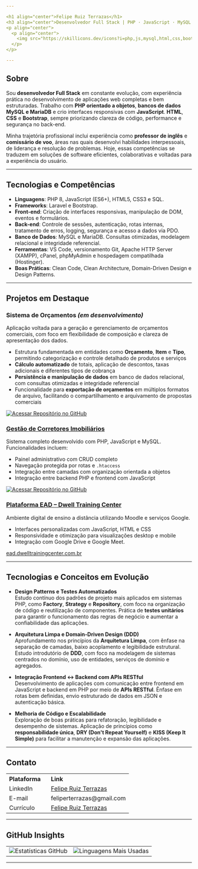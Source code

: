 ```yaml
---

<h1 align="center">Felipe Ruiz Terrazas</h1>  
<h3 align="center">Desenvolvedor Full Stack | PHP · JavaScript · MySQL · HTML · CSS · Bootstrap · Laravel</h3>
<p align="center">
  <p align="center">
    <img src="https://skillicons.dev/icons?i=php,js,mysql,html,css,bootstrap,laravel&theme=dark&perline=7" alt="Ícones das Tecnologias"/>
  </p>
</p>

---
```


## Sobre

Sou **desenvolvedor Full Stack** em constante evolução, com experiência prática no desenvolvimento de aplicações web completas e bem estruturadas. Trabalho com **PHP orientado a objetos**, **bancos de dados MySQL e MariaDB** e crio interfaces responsivas com **JavaScript**. **HTML**, **CSS** e **Bootstrap**, sempre priorizando clareza de código, performance e segurança no back-end.

Minha trajetória profissional inclui experiência como **professor de inglês** e **comissário de voo**, áreas nas quais desenvolvi habilidades interpessoais, de liderança e resolução de problemas. Hoje, essas competências se traduzem em soluções de software eficientes, colaborativas e voltadas para a experiência do usuário.

---

## Tecnologias e Competências

- **Linguagens**: PHP 8, JavaScript (ES6+), HTML5, CSS3 e SQL.
- **Frameworks**: Laravel e Bootstrap.
- **Front-end**: Criação de interfaces responsivas, manipulação de DOM, eventos e formulários.
- **Back-end**: Controle de sessões, autenticação, rotas internas, tratamento de erros, logging, segurança e acesso a dados via PDO.
- **Banco de Dados**: MySQL e MariaDB. Consultas otimizadas, modelagem relacional e integridade referencial.
- **Ferramentas**: VS Code, versionamento Git, Apache HTTP Server (XAMPP), cPanel, phpMyAdmin e hospedagem compatilhada (Hostinger).
- **Boas Práticas**: Clean Code, Clean Architecture, Domain-Driven Design e Design Patterns.

---

## Projetos em Destaque

### Sistema de Orçamentos *(em desenvolvimento)*  
Aplicação voltada para a geração e gerenciamento de orçamentos comerciais, com foco em flexibilidade de composição e clareza de apresentação dos dados.

- Estrutura fundamentada em entidades como **Orçamento**, **Item** e **Tipo**, permitindo categorização e controle detalhado de produtos e serviços
- **Cálculo automatizado** de totais, aplicação de descontos, taxas adicionais e diferentes tipos de cobrança
- **Persistência e manipulação de dados** em banco de dados relacional, com consultas otimizadas e integridade referencial
- Funcionalidade para **exportação de orçamentos** em múltiplos formatos de arquivo, facilitando o compartilhamento e arquivamento de propostas comerciais

<a href="https://github.com/DevFelipeRT/quotation-system" target="_blank">
  <img src="https://img.shields.io/badge/Acessar%20Repositório-181717?style=for-the-badge&logo=github&logoColor=white" alt="Acessar Repositório no GitHub">
</a>

### [Gestão de Corretores Imobiliários](https://realtor.devfelipert.com.br/)  
Sistema completo desenvolvido com PHP, JavaScript e MySQL. Funcionalidades incluem:

- Painel administrativo com CRUD completo  
- Navegação protegida por rotas e `.htaccess`  
- Integração entre camadas com organização orientada a objetos  
- Integração entre backend PHP e frontend com JavaScript
  
<a href="https://github.com/DevFelipeRT/realtor-manager-system" target="_blank">
  <img src="https://img.shields.io/badge/Acessar%20Repositório-181717?style=for-the-badge&logo=github&logoColor=white" alt="Acessar Repositório no GitHub">
</a>

### [Plataforma EAD – Dwell Training Center](ead.dwelltrainingcenter.com.br) 
Ambiente digital de ensino a distância utilizando Moodle e serviços Google.

- Interfaces personalizadas com JavaScript, HTML e CSS
- Responsividade e otimização para visualizações desktop e mobile
- Integração com Google Drive e Google Meet.

 <a href="ead.dwelltrainingcenter.com.br" target="_blank">ead.dwelltrainingcenter.com.br</a>

---

## Tecnologias e Conceitos em Evolução

- **Design Patterns e Testes Automatizados**  
  Estudo contínuo dos padrões de projeto mais aplicados em sistemas PHP, como **Factory**, **Strategy** e **Repository**, com foco na organização de código e reutilização de componentes. Prática de **testes unitários** para garantir o funcionamento das regras de negócio e aumentar a confiabilidade das aplicações.

- **Arquitetura Limpa e Domain-Driven Design (DDD)**  
  Aprofundamento nos princípios da **Arquitetura Limpa**, com ênfase na separação de camadas, baixo acoplamento e legibilidade estrutural. Estudo introdutório de **DDD**, com foco na modelagem de sistemas centrados no domínio, uso de entidades, serviços de domínio e agregados.

- **Integração Frontend ↔ Backend com APIs RESTful**  
  Desenvolvimento de aplicações com comunicação entre frontend em JavaScript e backend em PHP por meio de **APIs RESTful**. Ênfase em rotas bem definidas, envio estruturado de dados em JSON e autenticação básica.

- **Melhoria de Código e Escalabilidade**  
  Exploração de boas práticas para refatoração, legibilidade e desempenho de sistemas. Aplicação de princípios como **responsabilidade única**, **DRY (Don't Repeat Yourself)** e **KISS (Keep It Simple)** para facilitar a manutenção e expansão das aplicações.

---

## Contato

<div>
  <table border="0">
    <tr>
      <th style="text-align: left; padding-right: 20px;">Plataforma</th>
      <th style="text-align: left;">Link</th>
    </tr>
    <tr>
      <td>LinkedIn</td>
      <td><a href="https://www.linkedin.com/in/felipe-ruiz-terrazas" target="_blank">Felipe Ruiz Terrazas</a></td>
    </tr>
    <tr>
      <td>E-mail</td>
      <td>feliperterrazas@gmail.com</td>
    </tr>
    <tr>
      <td>Currículo</td>
      <td><a href="https://drive.google.com/file/d/1AzUOgsiHZCByoEsH6czCZRg6w7__9jv5/view?usp=drive_link" target="_blank">Felipe Ruiz Terrazas</a></td>
    </tr>
  </table>
</div>

---

## GitHub Insights

<table align="center" border="0" cellspacing="0" cellpadding="0">
  <tr>
    <td valign="middle">
      <img src="https://github-readme-stats.vercel.app/api?username=DevFelipeRT&show_icons=true&theme=dark" alt="Estatísticas GitHub">
    </td>
    <td valign="middle">
      <img src="https://github-readme-stats.vercel.app/api/top-langs/?username=DevFelipeRT&layout=compact&theme=dark" alt="Linguagens Mais Usadas">
    </td>
  </tr>
</table>

---
